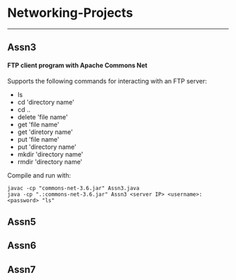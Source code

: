 # Networking-Projects
***
## Assn3
#### FTP client program with Apache Commons Net
Supports the following commands for interacting with an FTP server:
* ls
* cd 'directory name'
* cd ..
* delete 'file name'
* get 'file name'
* get 'diretory name'
* put 'file name'
* put 'directory name'
* mkdir 'directory name'
* rmdir 'directory name'

Compile and run with: 
```
javac -cp "commons-net-3.6.jar" Assn3.java
java -cp ".:commons-net-3.6.jar" Assn3 <server IP> <username>:<password> "ls"
```

## Assn5
#### 

## Assn6
#### 

## Assn7
#### 
